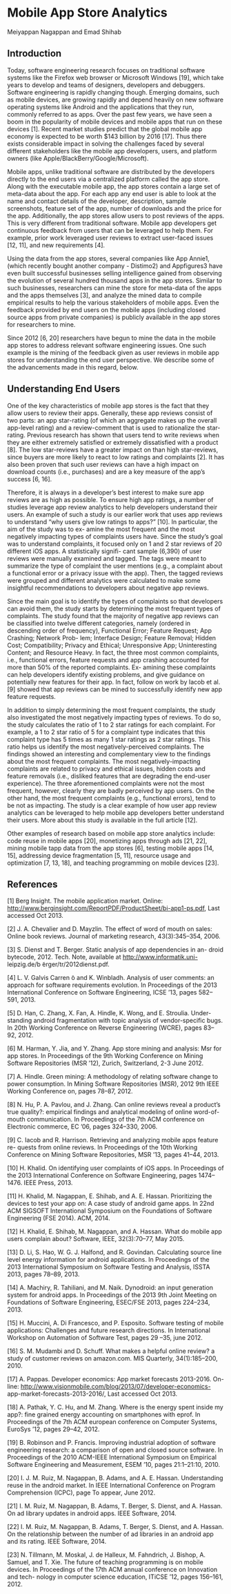 # Mobile App Store Analytics

Meiyappan Nagappan and Emad Shihab

## Introduction

Today, software engineering research focuses on traditional software systems like the Firefox web browser or Microsoft Windows [19], which take years to develop and teams of designers, developers and debuggers. Software engineering is rapidly changing though. Emerging domains, such as mobile devices, are growing rapidly and depend heavily on new software operating systems like Android and the applications that they run, commonly referred to as apps. Over the past few years, we have seen a boom in the popularity of mobile devices and mobile apps that run on these devices [1]. Recent market studies predict that the global mobile app economy is expected to be worth $143 billion by 2016 [17]. Thus there exists considerable impact in solving the challenges faced by several different stakeholders like the mobile app developers, users, and platform owners (like Apple/BlackBerry/Google/Microsoft).

Mobile apps, unlike traditional software are distributed by the developers directly to the end users via a centralized platform called the app store. Along with the executable mobile app, the app stores contain a large set of meta-data about the app. For each app any end user is able to look at the name and contact details of the developer, description, sample screenshots, feature set of the app, number of downloads and the price for the app. Additionally, the app stores allow users to post reviews of the apps. This is very different from traditional software. Mobile app developers get continuous feedback from users that can be leveraged to help them. For example, prior work leveraged user reviews to extract user-faced issues [12, 11], and new requirements [4].

Using the data from the app stores, several companies like App Annie1, (which recently bought another company - Distimo2) and Appfigures3 have even built successful businesses selling intelligence gained from observing the evolution of several hundred thousand apps in the app stores. Similar to such businesses, researchers can mine the store for meta-data of the apps and the apps themselves [3], and analyze the mined data to compile empirical results to help the various stakeholders of mobile apps. Even the feedback provided by end users on the mobile apps (including closed source apps from private companies) is publicly available in the app stores for researchers to mine.

Since 2012 [6, 20] researchers have begun to mine the data in the mobile app stores to address relevant software engineering issues. One such example is the mining of the feedback given as user reviews in mobile app stores for understanding the end user perspective. We describe some of the advancements made in this regard, below.

## Understanding End Users

One of the key characteristics of mobile app stores is the fact that they allow users to review their apps. Generally, these app reviews consist of two parts: an app star-rating (of which an aggregate makes up the overall app-level rating) and a review-comment that is used to rationalize the star-rating. Previous research has shown that users tend to write reviews when they are either extremely satisfied or extremely dissatisfied with a product [8]. The low star-reviews have a greater impact on than high star-reviews, since buyers are more likely to react to low ratings and complaints [2]. It has also been proven that such user reviews can have a high impact on download counts (i.e., purchases) and are a key measure of the app’s success [6, 16].

Therefore, it is always in a developer’s best interest to make sure app reviews are as high as possible. To ensure high app ratings, a number of studies leverage app review analytics to help developers understand their users. An example of such a study is our earlier work that uses app reviews to understand “why users give low ratings to apps?” [10]. In particular, the aim of the study was to ex- amine the most frequent and the most negatively impacting types of complaints users have. Since the study’s goal was to understand complaints, it focused only on 1 and 2 star reviews of 20 different iOS apps. A statistically signifi- cant sample (6,390) of user reviews were manually examined and tagged. The tags were meant to summarize the type of complaint the user mentions (e.g., a complaint about a functional error or a privacy issue with the app). Then, the tagged reviews were grouped and different analytics were calculated to make some insightful recommendations to developers about negative app reviews.

Since the main goal is to identify the types of complaints so that developers can avoid them, the study starts by determining the most frequent types of complaints. The study found that the majority of negative app reviews can be classified into twelve different categories, namely (ordered in descending order of frequency), Functional Error; Feature Request; App Crashing; Network Prob- lem; Interface Design; Feature Removal; Hidden Cost; Compatibility; Privacy and Ethical; Unresponsive App; Uninteresting Content; and Resource Heavy. In fact, the three most common complaints, i.e., functional errors, feature requests and app crashing accounted for more than 50% of the reported complaints. Ex- amining these complaints can help developers identify existing problems, and give guidance on potentially new features for their app. In fact, follow on work by Iacob et al. [9] showed that app reviews can be mined to successfully identify new app feature requests.

In addition to simply determining the most frequent complaints, the study also investigated the most negatively impacting types of reviews. To do so, the study calculates the ratio of 1 to 2 star ratings for each complaint. For example, a 1 to 2 star ratio of 5 for a complaint type indicates that this complaint type has 5 times as many 1 star ratings as 2 star ratings. This ratio helps us identify the most negatively-perceived complaints. The findings showed an interesting and complementary view to the findings about the most frequent complaints. The most negatively-impacting complaints are related to privacy and ethical issues, hidden costs and feature removals (i.e., disliked features that are degrading the end-user experience). The three aforementioned complaints were not the most frequent, however, clearly they are badly perceived by app users. On the other hand, the most frequent complaints (e.g., functional errors), tend to be not as impacting. The study is a clear example of how user app review analytics can be leveraged to help mobile app developers better understand their users. More about this study is available in the full article [12].

Other examples of research based on mobile app store analytics include: code reuse in mobile apps [20], monetizing apps through ads [21, 22], mining mobile tapp data from the app stores [6], testing mobile apps [14, 15], addressing device fragmentation [5, 11], resource usage and optimization [7, 13, 18], and teaching programming on mobile devices [23].

## References

[1] Berg	Insight.	The	mobile	application	market.	Online: http://www.berginsight.com/ReportPDF/ProductSheet/bi-app1-ps.pdf, Last accessed Oct 2013.

[2] J. A. Chevalier and D. Mayzlin. The effect of word of mouth on sales: Online book reviews. Journal of marketing research, 43(3):345–354, 2006.

[3] S. Dienst and T. Berger. Static analysis of app dependencies in an- droid bytecode, 2012. Tech. Note, available at http://www.informatik.uni- leipzig.de/b ̃erger/tr/2012dienst.pdf.

[4] L. V. Galvis Carren ̃o and K. Winbladh. Analysis of user comments: an approach for software requirements evolution. In Proceedings of the 2013 International Conference on Software Engineering, ICSE ’13, pages 582– 591, 2013.

[5] D. Han, C. Zhang, X. Fan, A. Hindle, K. Wong, and E. Stroulia. Under- standing android fragmentation with topic analysis of vendor-specific bugs. In 20th Working Conference on Reverse Engineering (WCRE), pages 83– 92, 2012.

[6] M. Harman, Y. Jia, and Y. Zhang. App store mining and analysis: Msr for app stores. In Proceedings of the 9th Working Conference on Mining Software Repositories (MSR ’12), Zurich, Switzerland, 2-3 June 2012.

[7] A. Hindle. Green mining: A methodology of relating software change to power consumption. In Mining Software Repositories (MSR), 2012 9th IEEE Working Conference on, pages 78–87, 2012.

[8] N. Hu, P. A. Pavlou, and J. Zhang. Can online reviews reveal a product’s true quality?: empirical findings and analytical modeling of online word-of-mouth communication. In Proceedings of the 7th ACM conference on Electronic commerce, EC ’06, pages 324–330, 2006.

[9] C. Iacob and R. Harrison. Retrieving and analyzing mobile apps feature re- quests from online reviews. In Proceedings of the 10th Working Conference on Mining Software Repositories, MSR ’13, pages 41–44, 2013.

[10] H. Khalid. On identifying user complaints of iOS apps. In Proceedings of the 2013 International Conference on Software Engineering, pages 1474–1476. IEEE Press, 2013.

[11] H. Khalid, M. Nagappan, E. Shihab, and A. E. Hassan. Prioritizing the devices to test your app on: A case study of android game apps. In 22nd ACM SIGSOFT International Symposium on the Foundations of Software Engineering (FSE 2014). ACM, 2014.

[12] H. Khalid, E. Shihab, M. Nagappan, and A. Hassan. What do mobile app users complain about? Software, IEEE, 32(3):70–77, May 2015.

[13] D. Li, S. Hao, W. G. J. Halfond, and R. Govindan. Calculating source line level energy information for android applications. In Proceedings of the 2013 International Symposium on Software Testing and Analysis, ISSTA 2013, pages 78–89, 2013.

[14] A. Machiry, R. Tahiliani, and M. Naik. Dynodroid: an input generation system for android apps. In Proceedings of the 2013 9th Joint Meeting on Foundations of Software Engineering, ESEC/FSE 2013, pages 224–234, 2013.

[15] H. Muccini, A. Di Francesco, and P. Esposito. Software testing of mobile applications: Challenges and future research directions. In International Workshop on Automation of Software Test, pages 29 –35, june 2012.

[16] S. M. Mudambi and D. Schuff. What makes a helpful online review? a study of customer reviews on amazon.com. MIS Quarterly, 34(1):185–200, 2010.

[17] A. Pappas. Developer economics: App market forecasts 2013-2016. On- line:	http://www.visionmobile.com/blog/2013/07/developer-economics- app-market-forecasts-2013-2016/, Last accessed Oct 2013.

[18] A. Pathak, Y. C. Hu, and M. Zhang. Where is the energy spent inside my app?: fine grained energy accounting on smartphones with eprof. In Proceedings of the 7th ACM european conference on Computer Systems, EuroSys ’12, pages 29–42, 2012.

[19] B. Robinson and P. Francis. Improving industrial adoption of software engineering research: a comparison of open and closed source software. In Proceedings of the 2010 ACM-IEEE International Symposium on Empirical Software Engineering and Measurement, ESEM ’10, pages 21:1–21:10, 2010.

[20] I. J. M. Ruiz, M. Nagappan, B. Adams, and A. E. Hassan. Understanding reuse in the android market. In IEEE International Conference on Program Comprehension (ICPC), page To appear, June 2012.

[21] I. M. Ruiz, M. Nagappan, B. Adams, T. Berger, S. Dienst, and A. Hassan. On ad library updates in android apps. IEEE Software, 2014.

[22] I. M. Ruiz, M. Nagappan, B. Adams, T. Berger, S. Dienst, and A. Hassan. On the relationship between the number of ad libraries in an android app and its rating. IEEE Software, 2014.

[23] N. Tillmann, M. Moskal, J. de Halleux, M. Fahndrich, J. Bishop, A. Samuel, and T. Xie. The future of teaching programming is on mobile devices. In Proceedings of the 17th ACM annual conference on Innovation and tech- nology in computer science education, ITiCSE ’12, pages 156–161, 2012.
